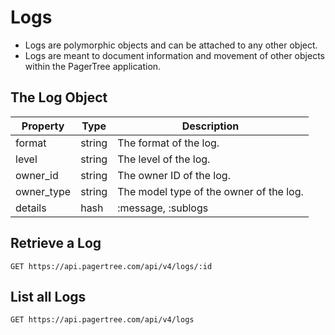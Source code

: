 # Logs

* Logs are polymorphic objects and can be attached to any other object.
* Logs are meant to document information and movement of other objects within the PagerTree application.

## The Log Object

| Property    | Type   | Description                             |
| ----------- | ------ | --------------------------------------- |
| format      | string | The format of the log.                  |
| level       | string | The level of the log.                   |
| owner\_id   | string | The owner ID of the log.                |
| owner\_type | string | The model type of the owner of the log. |
| details     | hash   | :message, :sublogs                      |

## Retrieve a Log

```
GET https://api.pagertree.com/api/v4/logs/:id
```

## List all Logs

```
GET https://api.pagertree.com/api/v4/logs
```
